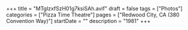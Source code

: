 +++
title = "MTgIzxfSzH01g7ksiSAh.avif"
draft = false
tags = ["Photos"]
categories = ["Pizza Time Theatre"]
pages = ["Redwood City, CA (380 Convention Way)"]
startDate = ""
description = "1981"
+++
